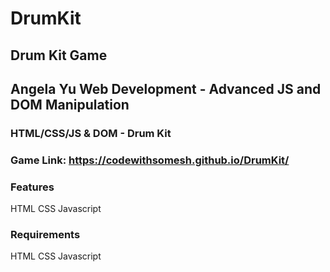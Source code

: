 # DrumKit
## Drum Kit Game 

## Angela Yu Web Development - Advanced JS and DOM Manipulation
### HTML/CSS/JS & DOM - Drum Kit

### Game Link: https://codewithsomesh.github.io/DrumKit/

### Features
 HTML
 CSS
 Javascript

### Requirements
HTML
CSS
Javascript


